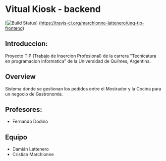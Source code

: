 
# Vitual Kiosk - backend

[![Build Status](https://travis-ci.org/marchionne-lattenero/unq-tip-frontend.svg?branch=master)]
(https://travis-ci.org/marchionne-lattenero/unq-tip-frontend)

## Introduccion:

Proyecto TIP (Trabajo de Insercion Profesional) de la carrera "Tecnicatura en programacion informatica" de la Universidad de Quilmes, Argentina.


## Overview

Sistema donde se gestionan los pedidos entre el Mostrador y la Cocina para un negocio de Gastronomia.

## Profesores:

* Fernando Dodino

## Equipo

+ Damián Lattenero
+ Cristian Marchionne
